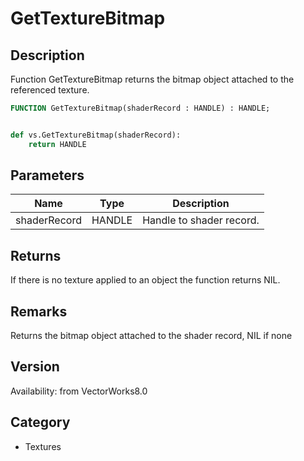 # GetTextureBitmap

## Description
Function GetTextureBitmap returns the bitmap object attached to the referenced texture.

```pascal
FUNCTION GetTextureBitmap(shaderRecord : HANDLE) : HANDLE;
```

```python

def vs.GetTextureBitmap(shaderRecord):
    return HANDLE
```

## Parameters
|Name|Type|Description|
|---|---|---|
|shaderRecord|HANDLE|Handle to shader record.|

## Returns
 If there is no texture applied to an object the function returns NIL.

## Remarks
Returns the bitmap object attached to the shader record, NIL if none

## Version
Availability: from VectorWorks8.0
## Category
* Textures


